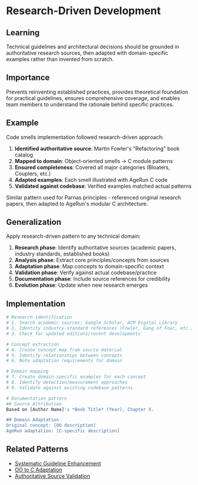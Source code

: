 # Research-Driven Development

## Learning
Technical guidelines and architectural decisions should be grounded in authoritative research sources, then adapted with domain-specific examples rather than invented from scratch.

## Importance
Prevents reinventing established practices, provides theoretical foundation for practical guidelines, ensures comprehensive coverage, and enables team members to understand the rationale behind specific practices.

## Example
Code smells implementation followed research-driven approach:
1. **Identified authoritative source**: Martin Fowler's "Refactoring" book catalog
2. **Mapped to domain**: Object-oriented smells → C module patterns  
3. **Ensured completeness**: Covered all major categories (Bloaters, Couplers, etc.)
4. **Adapted examples**: Each smell illustrated with AgeRun C code
5. **Validated against codebase**: Verified examples matched actual patterns

Similar pattern used for Parnas principles - referenced original research papers, then adapted to AgeRun's modular C architecture.

## Generalization
Apply research-driven pattern to any technical domain:
1. **Research phase**: Identify authoritative sources (academic papers, industry standards, established books)
2. **Analysis phase**: Extract core principles/concepts from sources
3. **Adaptation phase**: Map concepts to domain-specific context
4. **Validation phase**: Verify against actual codebase/practice
5. **Documentation phase**: Include source references for credibility
6. **Evolution phase**: Update when new research emerges

## Implementation
```bash
# Research identification
# 1. Search academic sources: Google Scholar, ACM Digital Library
# 2. Identify industry-standard references (Fowler, Gang of Four, etc.)
# 3. Check for updated editions/recent developments

# Concept extraction
# 4. Create concept map from source material
# 5. Identify relationships between concepts
# 6. Note adaptation requirements for domain

# Domain mapping
# 7. Create domain-specific examples for each concept
# 8. Identify detection/measurement approaches
# 9. Validate against existing codebase patterns

# Documentation pattern
## Source Attribution
Based on [Author Name]'s *Book Title* (Year), Chapter X.

## Domain Adaptation  
Original concept: [OO description]
AgeRun adaptation: [C-specific description]
```

## Related Patterns
- [Systematic Guideline Enhancement](kb/systematic-guideline-enhancement.md)
- [OO to C Adaptation](kb/oo-to-c-adaptation.md)
- [Authoritative Source Validation](kb/authoritative-source-validation.md)